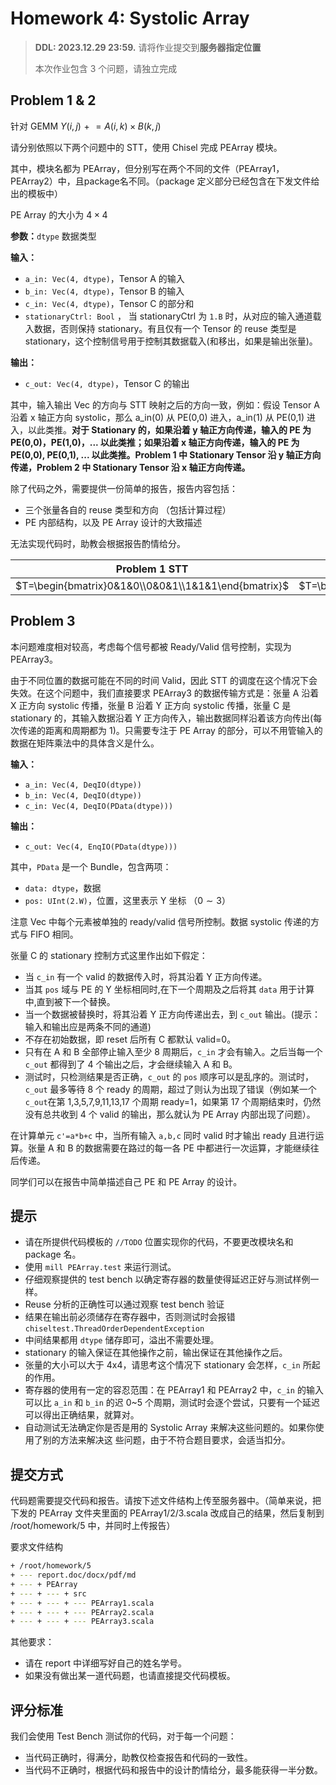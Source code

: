 # Homework 4: Systolic Array

> **DDL: 2023.12.29 23:59.** 请将作业提交到**服务器指定位置**
>
> 本次作业包含 3 个问题，请独立完成

## Problem 1 & 2

针对 GEMM $Y(i,j)\mathrel{+}=A(i,k)\times B(k,j)$

请分别依照以下两个问题中的 STT，使用 Chisel 完成 PEArray 模块。

其中，模块名都为 PEArray，但分别写在两个不同的文件（PEArray1，PEArray2）中，且package名不同。（package 定义部分已经包含在下发文件给出的模板中）

PE Array 的大小为 $4\times4$

**参数：**`dtype` 数据类型

**输入：**

* `a_in: Vec(4, dtype)`，Tensor A 的输入
* `b_in: Vec(4, dtype)`，Tensor B 的输入
* `c_in: Vec(4, dtype)`，Tensor C 的部分和
* `stationaryCtrl: Bool` ， 当 stationaryCtrl 为 `1.B` 时，从对应的输入通道载入数据，否则保持 stationary。有且仅有一个 Tensor 的 reuse 类型是 stationary，这个控制信号用于控制其数据载入(和移出，如果是输出张量)。

**输出：**

* `c_out: Vec(4, dtype)`，Tensor C  的输出

其中，输入输出 Vec 的方向与 STT 映射之后的方向一致，例如：假设 Tensor A 沿着 x 轴正方向 systolic，那么 a_in(0) 从 PE(0,0) 进入，a_in(1) 从 PE(0,1) 进入，以此类推。**对于 Stationary 的，如果沿着 y 轴正方向传递，输入的 PE 为 PE(0,0)，PE(1,0)，... 以此类推；如果沿着 x 轴正方向传递，输入的 PE 为 PE(0,0), PE(0,1), ... 以此类推。Problem 1 中 Stationary Tensor 沿 y 轴正方向传递，Problem 2 中 Stationary Tensor 沿 x 轴正方向传递。**

除了代码之外，需要提供一份简单的报告，报告内容包括：

* 三个张量各自的 reuse 类型和方向 （包括计算过程）
* PE 内部结构，以及 PE Array 设计的大致描述

无法实现代码时，助教会根据报告酌情给分。

| **Problem 1 STT** | **Problem 2 STT** |
| ----------------- | ----------------- |
| $T=\begin{bmatrix}0&1&0\\0&0&1\\1&1&1\end{bmatrix}$ | $T=\begin{bmatrix}1&0&0\\0&0&1\\0&1&0\end{bmatrix}$ |

## Problem 3

本问题难度相对较高，考虑每个信号都被 Ready/Valid 信号控制，实现为 PEArray3。

由于不同位置的数据可能在不同的时间 Valid，因此 STT 的调度在这个情况下会失效。在这个问题中，我们直接要求 PEArray3 的数据传输方式是：张量 A 沿着 X 正方向 systolic 传播，张量 B 沿着 Y 正方向 systolic 传播，张量 C 是 stationary 的，其输入数据沿着 Y 正方向传入，输出数据同样沿着该方向传出(每次传递的距离和周期都为 1)。只需要专注于 PE Array 的部分，可以不用管输入的数据在矩阵乘法中的具体含义是什么。

**输入：**

* `a_in: Vec(4, DeqIO(dtype))`
* `b_in: Vec(4, DeqIO(dtype))`
* `c_in: Vec(4, DeqIO(PData(dtype)))`

**输出：**

* `c_out: Vec(4, EnqIO(PData(dtype)))`

其中，`PData` 是一个 Bundle，包含两项：

* `data: dtype`，数据
* `pos: UInt(2.W)`，位置，这里表示 Y 坐标 （$0\sim3$）

注意 Vec 中每个元素被单独的 ready/valid 信号所控制。数据 systolic 传递的方式与 FIFO 相同。

张量 C 的 stationary 控制方式这里作出如下假定：

* 当 `c_in` 有一个 valid 的数据传入时，将其沿着 Y 正方向传递。
* 当其 `pos` 域与 PE 的 Y 坐标相同时,在下一个周期及之后将其 `data` 用于计算中,直到被下一个替换。
* 当一个数据被替换时，将其沿着 Y 正方向传递出去，到 `c_out` 输出。(提示：输入和输出应是两条不同的通道)
* 不存在初始数据，即 reset 后所有 C 都默认 valid=0。
* 只有在 A 和 B 全部停止输入至少 8 周期后，`c_in` 才会有输入。之后当每一个 `c_out` 都得到了 4 个输出之后，才会继续输入 A 和 B。
* 测试时，只检测结果是否正确，`c_out` 的 `pos` 顺序可以是乱序的。测试时，`c_out` 最多等待 8 个 ready 的周期，超过了则认为出现了错误（例如某一个`c_out`在第 1,3,5,7,9,11,13,17 个周期 ready=1，如果第 17 个周期结束时，仍然没有总共收到 4 个 valid 的输出，那么就认为 PE Array 内部出现了问题）。

在计算单元 `c'=a*b+c` 中，当所有输入 `a,b,c`  同时 valid 时才输出 ready 且进行运算。张量 A 和 B 的数据需要在路过的每一各 PE 中都进行一次运算，才能继续往后传递。

同学们可以在报告中简单描述自己 PE 和 PE Array 的设计。

## 提示

* 请在所提供代码模板的 `//TODO` 位置实现你的代码，不要更改模块名和 package 名。
* 使用 `mill PEArray.test` 来运行测试。
* 仔细观察提供的 test bench 以确定寄存器的数量使得延迟正好与测试样例一样。
* Reuse 分析的正确性可以通过观察 test bench 验证
* 结果在输出前必须储存在寄存器中，否则测试时会报错 `chiseltest.ThreadOrderDependentException`
* 中间结果都用 `dtype` 储存即可，溢出不需要处理。
* stationary 的输入保证在其他操作之前，输出保证在其他操作之后。
* 张量的大小可以大于 4x4，请思考这个情况下 stationary 会怎样，`c_in` 所起的作用。
* 寄存器的使用有一定的容忍范围：在 PEArray1 和 PEArray2 中，`c_in` 的输入可以比 `a_in` 和 `b_in` 的迟 0~5 个周期，测试时会逐个尝试，只要有一个延迟可以得出正确结果，就算对。
* 自动测试无法确定你是否是用的 Systolic Array 来解决这些问题的。如果你使用了别的方法来解决这
  些问题，由于不符合题目要求，会适当扣分。

## 提交方式

代码题需要提交代码和报告。请按下述文件结构上传至服务器中。（简单来说，把下发的 PEArray 文件夹里面的 PEArray1/2/3.scala 改成自己的结果，然后复制到 /root/homework/5 中，并同时上传报告）

要求文件结构

```bash
+ /root/homework/5
+ --- report.doc/docx/pdf/md
+ --- + PEArray
+ --- + --- + src
+ --- + --- + --- PEArray1.scala
+ --- + --- + --- PEArray2.scala
+ --- + --- + --- PEArray3.scala
```

其他要求：

* 请在 report 中详细写好自己的姓名学号。
*  如果没有做出某一道代码题，也请直接提交代码模板。

## 评分标准

我们会使用 Test Bench 测试你的代码，对于每一个问题：

* 当代码正确时，得满分，助教仅检查报告和代码的一致性。
* 当代码不正确时，根据代码和报告中的设计酌情给分，最多能获得一半分数。
